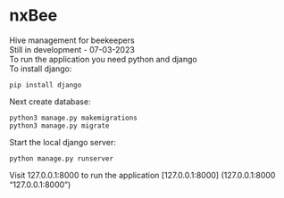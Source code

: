 # nxBee
Hive management for beekeepers
<br>
Still in development - 07-03-2023
<br>
To run the application you need python and django
<br>
To install django:
```
pip install django
```
Next create database:
```
python3 manage.py makemigrations
python3 manage.py migrate
```
Start the local django server:
```
python manage.py runserver
```
Visit 127.0.0.1:8000 to run the application [127.0.0.1:8000] (127.0.0.1:8000 “127.0.0.1:8000”)
